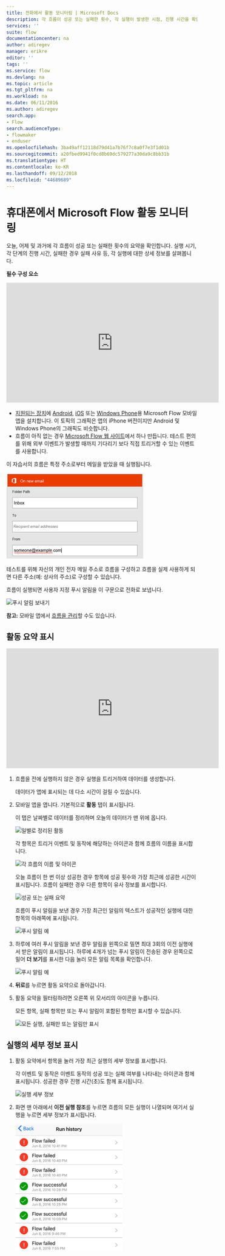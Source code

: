 ```yaml
---
title: 전화에서 활동 모니터링 | Microsoft Docs
description: 각 흐름이 성공 또는 실패한 횟수, 각 실행이 발생한 시점, 진행 시간을 확인합니다.
services: ''
suite: flow
documentationcenter: na
author: adiregev
manager: erikre
editor: ''
tags: ''
ms.service: flow
ms.devlang: na
ms.topic: article
ms.tgt_pltfrm: na
ms.workload: na
ms.date: 06/11/2016
ms.author: adiregev
search.app:
- Flow
search.audienceType:
- flowmaker
- enduser
ms.openlocfilehash: 3ba49aff12118d79d41a7b76f7c8a0f7e3f1d01b
ms.sourcegitcommit: a20fbed9941f0cd8b69dc579277a30da9c8bb31b
ms.translationtype: HT
ms.contentlocale: ko-KR
ms.lasthandoff: 09/12/2018
ms.locfileid: "44689689"
---
```

# <a name="monitor-activity-in-microsoft-flow-from-your-phone"></a>휴대폰에서 Microsoft Flow 활동 모니터링
오늘, 어제 및 과거에 각 흐름이 성공 또는 실패한 횟수의 요약을 확인합니다. 실행 시기, 각 단계의 진행 시간, 실패한 경우 실패 사유 등, 각 실행에 대한 상세 정보를 살펴봅니다.

**필수 구성 요소**

<iframe width="560" height="315" src="https://www.youtube.com/embed/vZuYZ64K3tI?list=PL8nfc9haGeb55I9wL9QnWyHp3ctU2_ThF" frameborder="0" allowfullscreen></iframe>

* [지원되는 장치](getting-started.md#use-the-mobile-app)에 [Android](https://aka.ms/flowmobiledocsandroid), [iOS](https://aka.ms/flowmobiledocsios) 또는 [Windows Phone](https://aka.ms/flowmobilewindows)용 Microsoft Flow 모바일 앱을 설치합니다. 이 토픽의 그래픽은 앱의 iPhone 버전이지만 Android 및 Windows Phone의 그래픽도 비슷합니다.
* 흐름이 아직 없는 경우 [Microsoft Flow 웹 사이트](https://flow.microsoft.com/)에서 하나 만듭니다. 테스트 편의를 위해 외부 이벤트가 발생할 때까지 기다리기 보다 직접 트리거할 수 있는 이벤트를 사용합니다.

이 자습서의 흐름은 특정 주소로부터 메일을 받았을 때 실행됩니다.

![특정 주소로부터 메일을 받았을 때 흐름 트리거](./media/mobile-monitor-activity/create-trigger.png)

테스트를 위해 자신의 개인 전자 메일 주소로 흐름을 구성하고 흐름을 실제 사용하게 되면 다른 주소(예: 상사의 주소)로 구성할 수 있습니다.

흐름이 실행되면 사용자 지정 푸시 알림을 이 구문으로 전화로 보냅니다.

![푸시 알림 보내기](./media/mobile-monitor-activity/create-event.png)

**참고:** 모바일 앱에서 [흐름을 관리](mobile-manage-flows.md)할 수도 있습니다.

## <a name="display-a-summary-of-activity"></a>활동 요약 표시
<iframe width="560" height="315" src="https://www.youtube.com/embed/nVCGJamOw6s?list=PL8nfc9haGeb55I9wL9QnWyHp3ctU2_ThF" frameborder="0" allowfullscreen></iframe>

1. 흐름을 전에 실행하지 않은 경우 실행을 트리거하여 데이터를 생성합니다.
   
    데이터가 앱에 표시되는 데 다소 시간이 걸릴 수 있습니다.
2. 모바일 앱을 엽니다. 기본적으로 **활동** 탭이 표시됩니다.
   
    이 탭은 날짜별로 데이터를 정리하며 오늘의 데이터가 맨 위에 옵니다.
   
    ![일별로 정리된 활동](./media/mobile-monitor-activity/activity-day2.png)
   
    각 항목은 트리거 이벤트 및 동작에 해당하는 아이콘과 함께 흐름의 이름을 표시합니다.
   
    ![각 흐름의 이름 및 아이콘](./media/mobile-monitor-activity/activity-flow-name.png)
   
    오늘 흐름이 한 번 이상 성공한 경우 항목에 성공 횟수와 가장 최근에 성공한 시간이 표시됩니다. 흐름이 실패한 경우 다른 항목이 유사 정보를 표시합니다.
   
    ![성공 또는 실패 요약](./media/mobile-monitor-activity/activity-summary.png)
   
    흐름이 푸시 알림을 보낸 경우 가장 최근인 알림의 텍스트가 성공적인 실행에 대한 항목의 아래쪽에 표시됩니다.
   
    ![푸시 알림 예](./media/mobile-monitor-activity/activity-notification.png)
3. 하루에 여러 푸시 알림을 보낸 경우 알림을 왼쪽으로 밀면 최대 3회의 이전 실행에서 받은 알림이 표시됩니다. 하루에 4개가 넘는 푸시 알림이 전송된 경우 왼쪽으로 밀어 **더 보기**를 표시한 다음 눌러 모든 알림 목록을 확인합니다.
   
    ![푸시 알림 예](./media/mobile-monitor-activity/activity-notification-list.png)
4. **뒤로**를 누르면 활동 요약으로 돌아갑니다.
5. 활동 요약을 필터링하려면 오른쪽 위 모서리의 아이콘을 누릅니다.
   
    모든 항목, 실패 항목만 또는 푸시 알림이 포함된 항목만 표시할 수 있습니다.
   
    ![모든 실행, 실패만 또는 알림만 표시](./media/mobile-monitor-activity/activity-filter.png)

## <a name="show-details-of-a-run"></a>실행의 세부 정보 표시
1. 활동 요약에서 항목을 눌러 가장 최근 실행의 세부 정보를 표시합니다.
   
     각 이벤트 및 동작은 이벤트 동작의 성공 또는 실패 여부를 나타내는 아이콘과 함께 표시됩니다. 성공한 경우 진행 시간(초)도 함께 표시됩니다.
   
    ![실행 세부 정보](./media/mobile-monitor-activity/activity-icons.png)
2. 화면 맨 아래에서 **이전 실행 참조**를 누르면 흐름의 모든 실행이 나열되며 여기서 실행을 누르면 세부 정보가 표시됩니다.
   
    ![성공/실패 기록](./media/mobile-monitor-activity/history-mixed.png)

